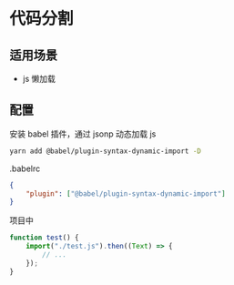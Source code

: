 # 代码分割

## 适用场景

-   js 懒加载

## 配置

安装 babel 插件，通过 jsonp 动态加载 js

```sh
yarn add @babel/plugin-syntax-dynamic-import -D
```

.babelrc

```json
{
    "plugin": ["@babel/plugin-syntax-dynamic-import"]
}
```

项目中

```js
function test() {
    import("./test.js").then((Text) => {
        // ...
    });
}
```
